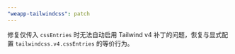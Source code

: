 ```yaml
---
"weapp-tailwindcss": patch
---
```


修复仅传入 `cssEntries` 时无法自动启用 Tailwind v4 补丁的问题，恢复与显式配置 `tailwindcss.v4.cssEntries` 的等价行为。
